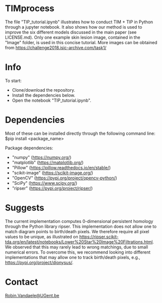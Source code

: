 # TIMprocess

The file "TIP_tutorial.ipynb" illustrates how to conduct TIM + TIP in Python through a jupyter notebook.
It also shows how our method is used to improve the six different models discussed in the main paper (see LICENSE.md).
Only one example skin lesion image, contained in the "Image" folder, is used in this concise tutorial. 
More images can be obtained from https://challenge2018.isic-archive.com/task1/

# Info

To start:
- Clone/download the repository.
- Install the dependencies below.
- Open the notebook "TIP_tutorial.ipynb".


# Dependencies

Most of these can be installed directly through the following command line: $pip install <package_name> 

Package dependencies:
- "numpy" (https://numpy.org/)
- "matplotlib" (https://matplotlib.org/)
- "Pillow" (https://pillow.readthedocs.io/en/stable/)
- "scikit-image" (https://scikit-image.org/)
- "OpenCV" (https://pypi.org/project/opencv-python/)
- "SciPy" (https://www.scipy.org/)
- "ripser" (https://pypi.org/project/ripser/)

# Suggests

The current implementation computes 0-dimensional persistent homology through the Python library ripser.
This implementation does not allow one to match diagram points to birth/death pixels.
We therefore require all pixel values to be unique, as illustrated on https://ripser.scikit-tda.org/en/latest/notebooks/Lower%20Star%20Image%20Filtrations.html.
We observed that this may rarely lead to wrong matchings, due to small numerical errors.
To overcome this, we recommend looking into different implementations that may allow one to track birth/death pixels, e.g., https://pypi.org/project/dionysus/.


# Contact

Robin.Vandaele@UGent.be
